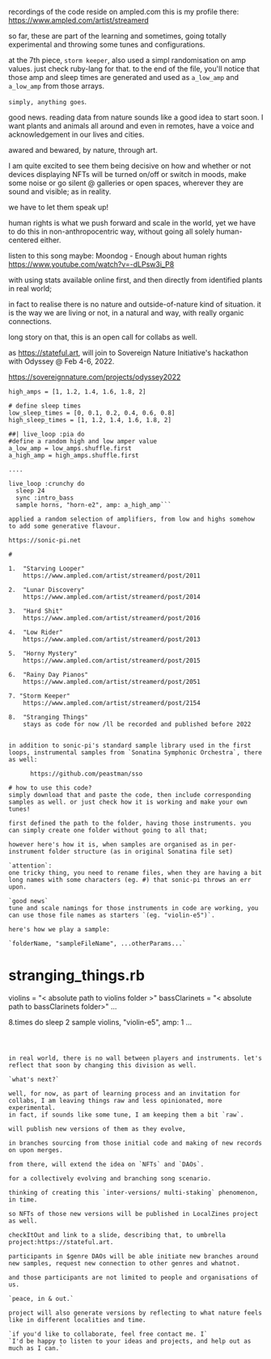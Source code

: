 recordings of the code reside on ampled.com
this is my profile there: 
https://www.ampled.com/artist/streamerd

so far, these are part of the learning and sometimes, going totally experimental and throwing some tunes and configurations.

at the 7th piece, ```storm keeper```, also used a simpl randomisation on amp values. just check ruby-lang for that.
to the end of the file, you'll notice that those amp and sleep times are generated and used as ```a_low_amp``` and ```a_low_amp``` from those arrays.

`simply, anything goes`. 

good news. reading data from nature sounds like a good idea to start soon. 
I want plants and animals all around and even in remotes, have a voice and acknowledgement in our lives and cities. 

awared and bewared, by nature, through art. 

I am quite excited to see them being decisive on how and whether or not devices displaying NFTs will be turned on/off or switch in moods, make some noise or go silent @ galleries or open spaces, wherever they are sound and visible; as in reality.

we have to let them speak up! 

human rights is what we push forward and scale in the world, yet we have to do this in non-anthropocentric way, without going all solely human-centered either.

listen to this song maybe:
Moondog - Enough about human rights
https://www.youtube.com/watch?v=-dLPsw3i_P8

with using stats available online first, and then directly from identified plants in real world; 

in fact to realise there is no nature and outside-of-nature kind of situation.
it is the way we are living or not, in a natural and way, with really organic connections.

long story on that, this is an open call for collabs as well.

as https://stateful.art, will join to Sovereign Nature Initiative's hackathon with Odyssey @ Feb 4-6, 2022.

https://sovereignnature.com/projects/odyssey2022



``` low_amps = [0, 0.1, 0.2, 0.4, 0.6, 0.8]
high_amps = [1, 1.2, 1.4, 1.6, 1.8, 2]

# define sleep times
low_sleep_times = [0, 0.1, 0.2, 0.4, 0.6, 0.8]
high_sleep_times = [1, 1.2, 1.4, 1.6, 1.8, 2]

##| live_loop :pia do
#define a random high and low amper value
a_low_amp = low_amps.shuffle.first
a_high_amp = high_amps.shuffle.first

....

live_loop :crunchy do
  sleep 24
  sync :intro_bass
  sample horns, "horn-e2", amp: a_high_amp```

applied a random selection of amplifiers, from low and highs somehow to add some generative flavour.

https://sonic-pi.net

#

1.  "Starving Looper"
    https://www.ampled.com/artist/streamerd/post/2011

2.  "Lunar Discovery"
    https://www.ampled.com/artist/streamerd/post/2014

3.  "Hard Shit"
    https://www.ampled.com/artist/streamerd/post/2016

4.  "Low Rider"
    https://www.ampled.com/artist/streamerd/post/2013

5.  "Horny Mystery"
    https://www.ampled.com/artist/streamerd/post/2015

6.  "Rainy Day Pianos"
    https://www.ampled.com/artist/streamerd/post/2051
    
7. "Storm Keeper"
    https://www.ampled.com/artist/streamerd/post/2154

8.  "Stranging Things"
    stays as code for now /ll be recorded and published before 2022


in addition to sonic-pi's standard sample library used in the first loops, instrumental samples from `Sonatina Symphonic Orchestra`, there as well:

      https://github.com/peastman/sso

# how to use this code?
simply download that and paste the code, then include corresponding samples as well. or just check how it is working and make your own tunes! 

first defined the path to the folder, having those instruments. you can simply create one folder without going to all that; 

however here's how it is, when samples are organised as in per-instrument folder structure (as in original Sonatina file set)

`attention`:  
one tricky thing, you need to rename files, when they are having a bit long names with some characters (eg. #) that sonic-pi throws an err upon.

`good news`
tune and scale namings for those instruments in code are working, you can use those file names as starters `(eg. "violin-e5")`.

here's how we play a sample:

`folderName, "sampleFileName", ...otherParams...`

```
# stranging_things.rb

violins = "< absolute path to violins folder >"
bassClarinets = "< absolute path to bassClarinets folder>"
...


8.times do
      sleep 2
      sample violins, "violin-e5", amp: 1 
      ...
```



in real world, there is no wall between players and instruments. let's reflect that soon by changing this division as well.

`what's next?`

well, for now, as part of learning process and an invitation for collabs, I am leaving things raw and less opinionated, more experimental. 
in fact, if sounds like some tune, I am keeping them a bit `raw`.

will publish new versions of them as they evolve, 

in branches sourcing from those initial code and making of new records on upon merges.

from there, will extend the idea on `NFTs` and `DAOs`.

for a collectively evolving and branching song scenario. 

thinking of creating this `inter-versions/ multi-staking` phenomenon, in time.

so NFTs of those new versions will be published in LocalZines project as well.

checkItOut and link to a slide, describing that, to umbrella project:https://stateful.art.

participants in $genre DAOs will be able initiate new branches around new samples, request new connection to other genres and whatnot.

and those participants are not limited to people and organisations of us. 

`peace, in & out.`

project will also generate versions by reflecting to what nature feels like in different localities and time.

`if you'd like to collaborate, feel free contact me. I`
`I'd be happy to listen to your ideas and projects, and help out as much as I can.`
